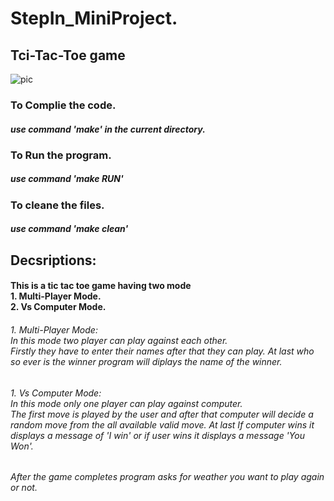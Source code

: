 # StepIn_MiniProject.
## Tci-Tac-Toe game   
![pic](https://user-images.githubusercontent.com/68175614/114690650-88910e00-9d34-11eb-97ab-a6014112de81.png)


### To Complie the code.
##### use command 'make' in the current directory.


### To Run the program.
##### use command 'make RUN'


### To cleane the files.
##### use command 'make clean'
 

## Decsriptions:
#### This is a tic tac toe game having two mode <br/>1. Multi-Player Mode.<br/>2. Vs Computer Mode.
###### 1. Multi-Player Mode:<br/> In this mode two player can play against each other. <br/> Firstly they have to enter their names after that they can play. At last who so ever is the winner program will diplays the name of the winner.  

###### 1. Vs Computer Mode:<br/> In this mode only one player can play against computer. <br/> The first move is played by the user and after that computer will decide a random move from the all available valid move. At last If computer wins it displays a message of 'I win' or if user wins it displays a message  'You Won'. 

###### After the game completes program asks for weather you want to play again or not.
